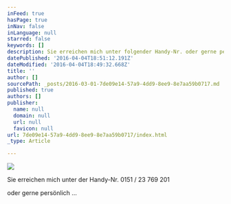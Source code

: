 ```yaml
---
inFeed: true
hasPage: true
inNav: false
inLanguage: null
starred: false
keywords: []
description: Sie erreichen mich unter folgender Handy-Nr. oder gerne persönlich ...
datePublished: '2016-04-04T18:51:12.191Z'
dateModified: '2016-04-04T18:49:32.668Z'
title: ''
author: []
sourcePath: _posts/2016-03-01-7de09e14-57a9-4dd9-8ee9-8e7aa59b0717.md
published: true
authors: []
publisher:
  name: null
  domain: null
  url: null
  favicon: null
url: 7de09e14-57a9-4dd9-8ee9-8e7aa59b0717/index.html
_type: Article

---
```

![](https://the-grid-user-content.s3-us-west-2.amazonaws.com/40b54c87-571b-48e6-a82c-42f38a081313.JPG)

Sie erreichen mich unter der Handy-Nr. 0151 / 23 769 201

oder gerne persönlich ...